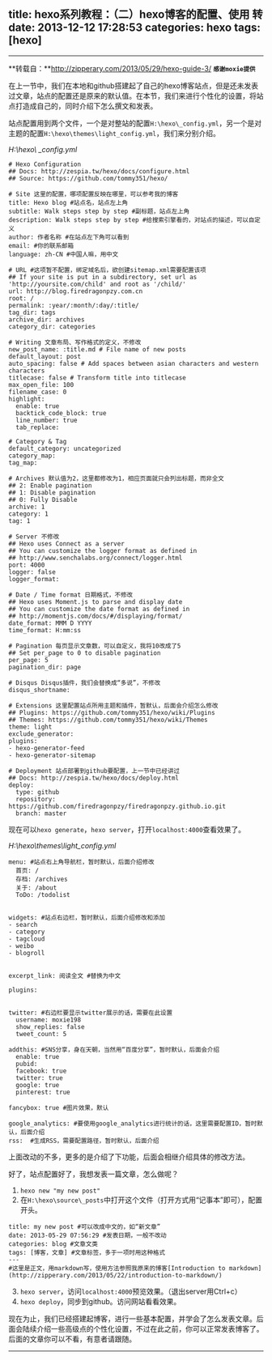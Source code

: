 title: hexo系列教程：（二）hexo博客的配置、使用 转
date: 2013-12-12 17:28:53
categories: hexo
tags: [hexo]
---
---
**转载自：**http://zipperary.com/2013/05/29/hexo-guide-3/
**`感谢moxie提供`**

在上一节中，我们在本地和github搭建起了自己的hexo博客站点，但是还未发表过文章，站点的配置还是原来的默认值。在本节，我们来进行个性化的设置，将站点打造成自己的，同时介绍下怎么撰文和发表。

站点配置用到两个文件，一个是对整站的配置`H:\hexo\_config.yml`，另一个是对主题的配置`H:\hexo\themes\light_config.yml`，我们来分别介绍。

*H:\hexo\ _config.yml*
<!--more-->
```
# Hexo Configuration
## Docs: http://zespia.tw/hexo/docs/configure.html
## Source: https://github.com/tommy351/hexo/

# Site 这里的配置，哪项配置反映在哪里，可以参考我的博客
title: Hexo blog #站点名，站点左上角
subtitle: Walk steps step by step #副标题，站点左上角
description: Walk steps step by step #给搜索引擎看的，对站点的描述，可以自定义
author: 作者名称 #在站点左下角可以看到
email: #你的联系邮箱
language: zh-CN #中国人嘛，用中文

# URL #这项暂不配置，绑定域名后，欲创建sitemap.xml需要配置该项
## If your site is put in a subdirectory, set url as 'http://yoursite.com/child' and root as '/child/'
url: http://blog.firedragonpzy.com.cn
root: /
permalink: :year/:month/:day/:title/
tag_dir: tags
archive_dir: archives
category_dir: categories

# Writing 文章布局、写作格式的定义，不修改
new_post_name: :title.md # File name of new posts
default_layout: post
auto_spacing: false # Add spaces between asian characters and western characters
titlecase: false # Transform title into titlecase
max_open_file: 100
filename_case: 0
highlight:
  enable: true
  backtick_code_block: true
  line_number: true
  tab_replace:

# Category & Tag
default_category: uncategorized
category_map:
tag_map:

# Archives 默认值为2，这里都修改为1，相应页面就只会列出标题，而非全文
## 2: Enable pagination
## 1: Disable pagination
## 0: Fully Disable
archive: 1
category: 1
tag: 1

# Server 不修改
## Hexo uses Connect as a server
## You can customize the logger format as defined in
## http://www.senchalabs.org/connect/logger.html
port: 4000
logger: false
logger_format:

# Date / Time format 日期格式，不修改
## Hexo uses Moment.js to parse and display date
## You can customize the date format as defined in
## http://momentjs.com/docs/#/displaying/format/
date_format: MMM D YYYY
time_format: H:mm:ss

# Pagination 每页显示文章数，可以自定义，我将10改成了5
## Set per_page to 0 to disable pagination
per_page: 5
pagination_dir: page

# Disqus Disqus插件，我们会替换成“多说”，不修改
disqus_shortname:

# Extensions 这里配置站点所用主题和插件，暂默认，后面会介绍怎么修改
## Plugins: https://github.com/tommy351/hexo/wiki/Plugins
## Themes: https://github.com/tommy351/hexo/wiki/Themes
theme: light
exclude_generator:
plugins:
- hexo-generator-feed
- hexo-generator-sitemap

# Deployment 站点部署到github要配置，上一节中已经讲过
## Docs: http://zespia.tw/hexo/docs/deploy.html
deploy:
  type: github
  repository: https://github.com/firedragonpzy/firedragonpzy.github.io.git
  branch: master
```

现在可以`hexo generate`，`hexo server`，打开`localhost:4000`查看效果了。


*H:\hexo\themes\light_config.yml*
```
menu: #站点右上角导航栏，暂时默认，后面介绍修改
  首页: /
  存档: /archives
  关于: /about
  ToDo: /todolist
  

widgets: #站点右边栏，暂时默认，后面介绍修改和添加
- search
- category
- tagcloud
- weibo
- blogroll


excerpt_link: 阅读全文 #替换为中文

plugins: 


twitter: #右边栏要显示twitter展示的话，需要在此设置
  username: moxie198
  show_replies: false
  tweet_count: 5

addthis: #SNS分享，身在天朝，当然用“百度分享”，暂时默认，后面会介绍
  enable: true
  pubid:
  facebook: true
  twitter: true
  google: true
  pinterest: true

fancybox: true #图片效果，默认

google_analytics: #要使用google_analytics进行统计的话，这里需要配置ID，暂时默认，后面介绍
rss:  #生成RSS，需要配置路径，暂时默认，后面介绍
```

上面改动的不多，更多的是介绍了下功能，后面会相继介绍具体的修改方法。

好了，站点配置好了，我想发表一篇文章，怎么做呢？

1. `hexo new "my new post"`
2. 在`H:\hexo\source\_posts`中打开这个文件（打开方式用“记事本”即可），配置开头。
```
title: my new post #可以改成中文的，如“新文章”
date: 2013-05-29 07:56:29 #发表日期，一般不改动
categories: blog #文章文类
tags: [博客，文章] #文章标签，多于一项时用这种格式
---
#这里是正文，用markdown写，使用方法参照我原来的博客[Introduction to markdown](http://zipperary.com/2013/05/22/introduction-to-markdown/)
```
3. `hexo server`，访问`localhost:4000`预览效果。（退出server用Ctrl+c）
4. `hexo deploy`，同步到github。访问网站看看效果。

现在为止，我们已经搭建起博客，进行一些基本配置，并学会了怎么发表文章。后面会陆续介绍一些高级点的个性化设置，不过在此之前，你可以正常发表博客了。后面的文章你可以不看，有意者请跟随。

---
